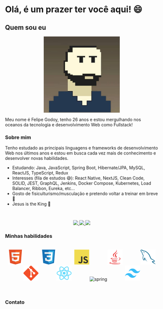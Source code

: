# Olá, é um prazer ter você aqui!  😄 

## Quem sou eu
<p align="center">
  <a href="//www.linkedin.com/in/felipeogodoy-dev" rel="noreferrer" target="_blank">
    <img align="center" width="250" src="assets/8bit-godoy.jpg" />
  </a>
<p/>

Meu nome é Felipe Godoy, tenho 26 anos e estou mergulhando nos oceanos da tecnologia e desenvolvimento Web como Fullstack!

### Sobre mim

Tenho estudado as principais linguagens e frameworks de desenvolvimento Web nos últimos anos e estou em busca cada vez mais de conhecimento e desenvolver novas habilidades. 
- Estudando: Java, JavaScript, Spring Boot, Hibernate/JPA, MySQL, ReactJS, TypeScript, Redux
- Interesses (fila de estudos 😅): React Native, NextJS, Clean Code, SOLID, JEST, GraphQL, Jenkins, Docker Compose, Kubernetes, Load Balancer, Ribbon, Eureka, etc...
- Gosto de fisiculturismo/musculação e pretendo voltar a treinar em breve 💪
- Jesus is the King 🦁

<br/>

<p align="center">
  <a href="https://github.com/anuraghazra/github-readme-stats">
    <img
      height="50%"
      width="auto"
      src="https://github-readme-stats.vercel.app/api/top-langs/?username=FelipeGodoy96&layout=compact&langs_count=7&theme=dracula"
    />
  </a>
  <a href="https://github.com/anuraghazra/github-readme-stats">
    <img
      height="50%"
      width="auto"
      src="https://github-readme-stats.vercel.app/api?username=FelipeGodoy96&show_icons=true&theme=dracula&include_all_commits=true&count_private=true"
    />
   </a>
   <a href="https://github.com/">
    <img 
         src="https://github-readme-streak-stats.herokuapp.com?user=FelipeGodoy96&theme=dracula&hide_border=true&background=FFFFFF00">
  </a>
  </p>
  
### Minhas habilidades

<br/>
<div align="center">
  <img height="50" src="https://raw.githubusercontent.com/devicons/devicon/master/icons/html5/html5-original.svg">
    &nbsp;&nbsp;&nbsp;&nbsp;&nbsp;&nbsp;&nbsp;&nbsp;&nbsp;&nbsp;&nbsp;&nbsp;&nbsp;
      <img height="50" src="https://raw.githubusercontent.com/devicons/devicon/master/icons/css3/css3-original.svg">
    &nbsp;&nbsp;&nbsp;&nbsp;&nbsp;&nbsp;&nbsp;&nbsp;&nbsp;&nbsp;&nbsp;&nbsp;&nbsp;
    <img height="50" src="https://raw.githubusercontent.com/devicons/devicon/master/icons/javascript/javascript-original.svg">
    &nbsp;&nbsp;&nbsp;&nbsp;&nbsp;&nbsp;&nbsp;&nbsp;&nbsp;&nbsp;&nbsp;&nbsp;&nbsp;
      <img height="50" src="https://raw.githubusercontent.com/devicons/devicon/master/icons/java/java-plain.svg">
    &nbsp;&nbsp;&nbsp;&nbsp;&nbsp;&nbsp;&nbsp;&nbsp;&nbsp;&nbsp;&nbsp;&nbsp;&nbsp;
    <img height="50" src="https://raw.githubusercontent.com/devicons/devicon/master/icons/mysql/mysql-original.svg">
     &nbsp;&nbsp;&nbsp;&nbsp;&nbsp;&nbsp;&nbsp;&nbsp;&nbsp;&nbsp;&nbsp;&nbsp;&nbsp;
    <img height="50" src="https://raw.githubusercontent.com/devicons/devicon/master/icons/git/git-original.svg">
    &nbsp;&nbsp;&nbsp;&nbsp;&nbsp;&nbsp;&nbsp;&nbsp;&nbsp;&nbsp;&nbsp;&nbsp;&nbsp;
     <img height="50" src="https://raw.githubusercontent.com/devicons/devicon/master/icons/react/react-original.svg" alt="react" >
      &nbsp;&nbsp;&nbsp;&nbsp;&nbsp;&nbsp;&nbsp;&nbsp;&nbsp;&nbsp;&nbsp;&nbsp;&nbsp;
    <img height="50" src="https://www.vectorlogo.zone/logos/springio/springio-icon.svg" alt="spring" >
        &nbsp;&nbsp;&nbsp;&nbsp;&nbsp;&nbsp;&nbsp;&nbsp;&nbsp;&nbsp;&nbsp;&nbsp;&nbsp;
    <img height="50" src="https://raw.githubusercontent.com/devicons/devicon/master/icons/tailwindcss/tailwindcss-plain.svg" >
        &nbsp;&nbsp;&nbsp;&nbsp;&nbsp;&nbsp;&nbsp;&nbsp;&nbsp;&nbsp;&nbsp;&nbsp;&nbsp;

</div>
</br>
</br>

### Contato

  

<!---
FelipeGodoy96/FelipeGodoy96 is a ✨ special ✨ repository because its `README.md` (this file) appears on your GitHub profile.
You can click the Preview link to take a look at your changes.
--->

